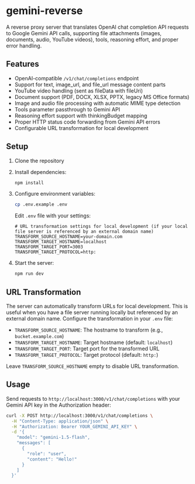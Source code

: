 # gemini-reverse

A reverse proxy server that translates OpenAI chat completion API requests to Google Gemini API calls, supporting file attachments (images, documents, audio, YouTube videos), tools, reasoning effort, and proper error handling.

## Features

- OpenAI-compatible `/v1/chat/completions` endpoint
- Support for text, image_url, and file_url message content parts
- YouTube video handling (sent as fileData with fileUri)
- Document support (PDF, DOCX, XLSX, PPTX, legacy MS Office formats)
- Image and audio file processing with automatic MIME type detection
- Tools parameter passthrough to Gemini API
- Reasoning effort support with thinkingBudget mapping
- Proper HTTP status code forwarding from Gemini API errors
- Configurable URL transformation for local development

## Setup

1. Clone the repository
2. Install dependencies:
   ```bash
   npm install
   ```

3. Configure environment variables:
   ```bash
   cp .env.example .env
   ```
   
   Edit `.env` file with your settings:
   ```env
   # URL transformation settings for local development (if your local file server is referenced by an external domain name)
   TRANSFORM_SOURCE_HOSTNAME=your-domain.com
   TRANSFORM_TARGET_HOSTNAME=localhost
   TRANSFORM_TARGET_PORT=3003
   TRANSFORM_TARGET_PROTOCOL=http:
   ```

4. Start the server:
   ```bash
   npm run dev
   ```

## URL Transformation

The server can automatically transform URLs for local development. This is useful when you have a file server running locally but referenced by an external domain name. Configure the transformation in your `.env` file:

- `TRANSFORM_SOURCE_HOSTNAME`: The hostname to transform (e.g., `bucket.example.com`)
- `TRANSFORM_TARGET_HOSTNAME`: Target hostname (default: `localhost`)
- `TRANSFORM_TARGET_PORT`: Target port for the transformed URL
- `TRANSFORM_TARGET_PROTOCOL`: Target protocol (default: `http:`)

Leave `TRANSFORM_SOURCE_HOSTNAME` empty to disable URL transformation.

## Usage

Send requests to `http://localhost:3000/v1/chat/completions` with your Gemini API key in the Authorization header:

```bash
curl -X POST http://localhost:3000/v1/chat/completions \
  -H "Content-Type: application/json" \
  -H "Authorization: Bearer YOUR_GEMINI_API_KEY" \
  -d '{
    "model": "gemini-1.5-flash",
    "messages": [
      {
        "role": "user",
        "content": "Hello!"
      }
    ]
  }'
```
